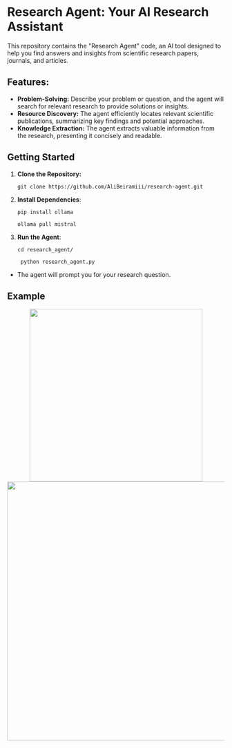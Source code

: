 # Research Agent: Your AI Research Assistant

This repository contains the "Research Agent" code, an AI tool designed to help you find answers and insights from scientific research papers, journals, and articles.

## Features:

* **Problem-Solving:**  Describe your problem or question, and the agent will search for relevant research to provide solutions or insights.
* **Resource Discovery:** The agent efficiently locates relevant scientific publications, summarizing key findings and potential approaches.
* **Knowledge Extraction:** The agent extracts valuable information from the research, presenting it concisely and readable.


## Getting Started

1. **Clone the Repository:**
   
    `git clone https://github.com/AliBeiramiii/research-agent.git`
   
2. **Install Dependencies**:
   
   `pip install ollama`
   
   ```ollama pull mistral```
3. **Run the Agent**:

   `cd research_agent/`
   
   ` python research_agent.py`

 * The agent will prompt you for your research question.

## Example
<div align="center">
    <img height="400px" src="https://github.com/AliBeiramiii/research-agent/blob/main/data/Overview.jpg?raw=true">
   <br>
   <img height="600px" src="https://github.com/AliBeiramiii/research-agent/blob/main/data/Flowchart.jpg?raw=true">
</div> 
